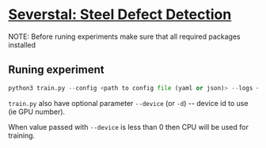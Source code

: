# [Severstal: Steel Defect Detection](https://www.kaggle.com/c/severstal-steel-defect-detection)

NOTE: Before runing experiments make sure that all required packages installed

## Runing experiment

```python
python3 train.py --config <path to config file (yaml or json)> --logs <folder to store logs>
```

`train.py` also have optional parameter `--device` (or `-d`) -- device id to use (ie GPU number).

When value passed with `--device` is less than 0 then CPU will be used for training.

